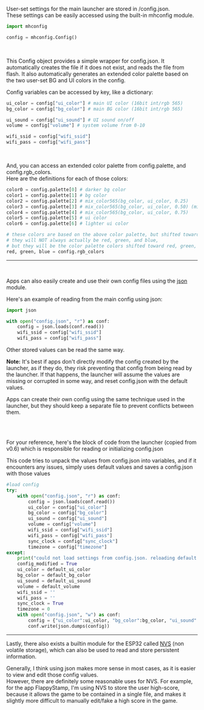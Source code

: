 User-set settings for the main launcher are stored in /config.json.   
These settings can be easily accessed using the built-in mhconfig module.

``` Python
import mhconfig

config = mhconfig.Config()
```

<br />

This Config object provides a simple wrapper for config.json. It automatically creates the file if it does not exist, and reads the file from flash. It also automatically generates an extended color palette based on the two user-set BG and UI colors in the config.   

Config variables can be accessed by key, like a dictionary:
``` Python
ui_color = config["ui_color"] # main UI color (16bit int/rgb 565)
bg_color = config["bg_color"] # main BG color (16bit int/rgb 565)

ui_sound = config["ui_sound"] # UI sound on/off
volume = config["volume"] # system volume from 0-10

wifi_ssid = config["wifi_ssid"]
wifi_pass = config["wifi_pass"]
```

<br />

And, you can access an extended color palette from config.palette, and config.rgb_colors.   
Here are the definitions for each of those colors:
``` Python
color0 = config.palette[0] # darker bg color
color1 = config.palette[1] # bg color
color2 = config.palette[2] # mix_color565(bg_color, ui_color, 0.25)
color3 = config.palette[3] # mix_color565(bg_color, ui_color, 0.50) (mid_color)
color4 = config.palette[4] # mix_color565(bg_color, ui_color, 0.75)
color5 = config.palette[5] # ui color
color6 = config.palette[6] # lighter ui color

# these colors are based on the above color palette, but shifted towards the 3 display primaries
# they will NOT always actually be red, green, and blue, 
# but they will be the color palette colors shifted toward red, green, and blue (in HSV).
red, green, blue = config.rgb_colors
```


-----

<br />

Apps can also easily create and use their own config files using the [json](https://docs.micropython.org/en/latest/library/json.html) module.   

Here's an example of reading from the main config using json:
``` Python
import json

with open("config.json", "r") as conf:
    config = json.loads(conf.read())
    wifi_ssid = config["wifi_ssid"]
    wifi_pass = config["wifi_pass"]
```

Other stored values can be read the same way.

**Note:** It's best if apps don't directly modify the config created by the launcher, as if they do, they risk preventing that config from being read by the launcher. If that happens, the launcher will assume the values are missing or corrupted in some way, and reset config.json with the default values.

Apps can create their own config using the same technique used in the launcher, but they should keep a separate file to prevent conflicts between them.

<br /><br />

For your reference, here's the block of code from the launcher (copied from v0.6) which is responsible for reading or initializing config.json

This code tries to unpack the values from config.json into variables, and if it encounters any issues, simply uses default values and saves a config.json with those values

``` Python
#load config
try:
    with open("config.json", "r") as conf:
        config = json.loads(conf.read())
        ui_color = config["ui_color"]
        bg_color = config["bg_color"]
        ui_sound = config["ui_sound"]
        volume = config["volume"]
        wifi_ssid = config["wifi_ssid"]
        wifi_pass = config["wifi_pass"]
        sync_clock = config["sync_clock"]
        timezone = config["timezone"]
except:
    print("could not load settings from config.json. reloading default values.")
    config_modified = True
    ui_color = default_ui_color
    bg_color = default_bg_color
    ui_sound = default_ui_sound
    volume = default_volume
    wifi_ssid = ''
    wifi_pass = ''
    sync_clock = True
    timezone = 0
    with open("config.json", "w") as conf:
        config = {"ui_color":ui_color, "bg_color":bg_color, "ui_sound":ui_sound, "volume":volume, "wifi_ssid":'', "wifi_pass":'', 'sync_clock':True, 'timezone':0}
        conf.write(json.dumps(config))
```

-----
Lastly, there also exists a builtin module for the ESP32 called [NVS](https://docs.micropython.org/en/latest/library/esp32.html#non-volatile-storage) (non volatile storage), which can also be used to read and store persistent information.   

Generally, I think using json makes more sense in most cases, as it is easier to view and edit those config values.   
However, there are definitely some reasonable uses for NVS. For example, for the app FlappyStamp, I'm using NVS to store the user high-score, because it allows the game to be contained in a single file, and makes it slightly more difficult to manually edit/fake a high score in the game. 